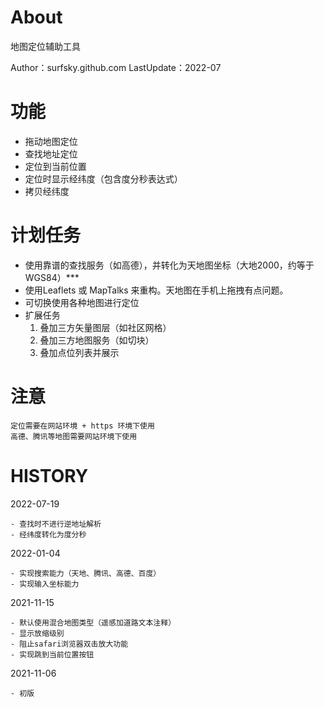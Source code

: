 # About

地图定位辅助工具

Author：surfsky.github.com
LastUpdate：2022-07


# 功能

- 拖动地图定位
- 查找地址定位
- 定位到当前位置
- 定位时显示经纬度（包含度分秒表达式）
- 拷贝经纬度

# 计划任务

- 使用靠谱的查找服务（如高德），并转化为天地图坐标（大地2000，约等于WGS84）***
- 使用Leaflets 或 MapTalks 来重构。天地图在手机上拖拽有点问题。
- 可切换使用各种地图进行定位
- 扩展任务
    1. 叠加三方矢量图层（如社区网格）
    2. 叠加三方地图服务（如切块）
    3. 叠加点位列表并展示

# 注意

    定位需要在网站环境 + https 环境下使用
    高德、腾讯等地图需要网站环境下使用


# HISTORY

2022-07-19

    - 查找时不进行逆地址解析
    - 经纬度转化为度分秒

2022-01-04

    - 实现搜索能力（天地、腾讯、高德、百度）
    - 实现输入坐标能力

2021-11-15

    - 默认使用混合地图类型（遥感加道路文本注释）
    - 显示放缩级别
    - 阻止safari浏览器双击放大功能
    - 实现跳到当前位置按钮

2021-11-06

    - 初版